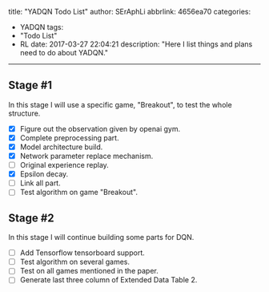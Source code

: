 title: "YADQN Todo List"
author: SErAphLi
abbrlink: 4656ea70
categories:
  - YADQN
tags:
  - "Todo List"
  - RL
date: 2017-03-27 22:04:21
description: "Here I list things and plans need to do about YADQN."
---

## Stage #1

In this stage I will use a specific game, "Breakout", to test the whole structure. 

- [x] Figure out the observation given by openai gym.
- [x] Complete preprocessing part.
- [x] Model architecture build.
- [x] Network parameter replace mechanism.
- [ ] Original experience replay.
- [x] Epsilon decay.
- [ ] Link all part.
- [ ] Test algorithm on game "Breakout".

## Stage #2

In this stage I will continue building some parts for DQN.

- [ ] Add Tensorflow tensorboard support.
- [ ] Test algorithm on several games.
- [ ] Test on all games mentioned in the paper.
- [ ] Generate last three column of Extended Data Table 2.